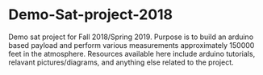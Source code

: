 # Demo-Sat-project-2018
Demo sat project for Fall 2018/Spring 2019. Purpose is to build an arduino based payload and perform various measurements approximately 150000 feet in the atmosphere. Resources available here include arduino tutorials, relavant pictures/diagrams, and anything else related to the project.
